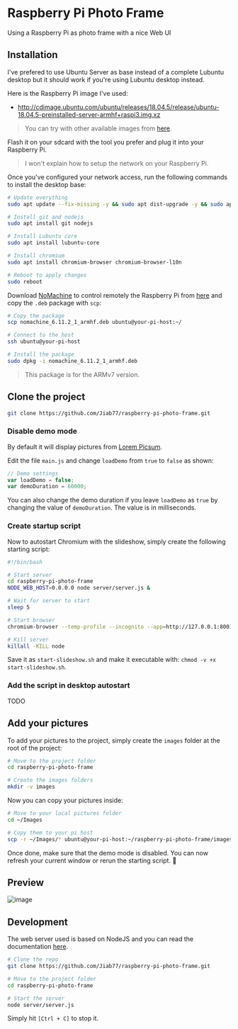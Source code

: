 # Raspberry Pi Photo Frame

Using a Raspberry Pi as photo frame with a nice Web UI

## Installation

I've prefered to use Ubuntu Server as base instead of a complete Lubuntu desktop but it should work if you're using Lubuntu desktop instead.

Here is the Raspberry Pi image I've used:

* http://cdimage.ubuntu.com/ubuntu/releases/18.04.5/release/ubuntu-18.04.5-preinstalled-server-armhf+raspi3.img.xz

> You can try with other available images from [here](http://cdimage.ubuntu.com/ubuntu/releases/).

Flash it on your sdcard with the tool you prefer and plug it into your Raspberry Pi.

> I won't explain how to setup the network on your Raspberry Pi.

Once you've configured your network access, run the following commands to install the desktop base:

```bash
# Update everything
sudo apt update --fix-missing -y && sudo apt dist-upgrade -y && sudo apt autoremove --purge -y

# Install git and nodejs
sudo apt install git nodejs

# Install Lubuntu core
sudo apt install lubuntu-core

# Install chromium
sudo apt install chromium-browser chromium-browser-l10n

# Reboot to apply changes
sudo reboot
```

Download [NoMachine](https://www.nomachine.com/) to control remotely the Raspberry Pi from [here](https://www.nomachine.com/download/linux&id=29&s=Raspberry) and copy the `.deb` package with `scp`:

```bash
# Copy the package
scp nomachine_6.11.2_1_armhf.deb ubuntu@your-pi-host:~/

# Connect to the host
ssh ubuntu@your-pi-host

# Install the package
sudo dpkg -i nomachine_6.11.2_1_armhf.deb
```

> This package is for the ARMv7 version.

## Clone the project

```bash
git clone https://github.com/Jiab77/raspberry-pi-photo-frame.git
```

### Disable demo mode

By default it will display pictures from [Lorem Picsum](https://picsum.photos/).

Edit the file `main.js` and change `loadDemo` from `true` to `false` as shown:

```js
// Demo settings
var loadDemo = false;
var demoDuration = 60000;
```

You can also change the demo duration if you leave `loadDemo` as `true` by changing the value of `demoDuration`. The value is in milliseconds.

### Create startup script

Now to autostart Chromium with the slideshow, simply create the following starting script:

```bash
#!/bin/bash

# Start server
cd raspberry-pi-photo-frame
NODE_WEB_HOST=0.0.0.0 node server/server.js &

# Wait for server to start
sleep 5

# Start browser
chromium-browser --temp-profile --incognito --app=http://127.0.0.1:8001

# Kill server
killall -KILL node
```

Save it as `start-slideshow.sh` and make it executable with: `chmod -v +x start-slideshow.sh`.

### Add the script in desktop autostart

TODO

## Add your pictures

To add your pictures to the project, simply create the `images` folder at the root of the project:

```bash
# Move to the project folder
cd raspberry-pi-photo-frame

# Create the images folders
mkdir -v images
```

Now you can copy your pictures inside:

```bash
# Move to your local pictures folder
cd ~/Images

# Copy them to your pi host
scp -r ~/Images/* ubuntu@your-pi-host:~/raspberry-pi-photo-frame/images/
```

Once done, make sure that the demo mode is disabled. You can now refresh your current window or rerun the starting script. :tada:

## Preview

![image](https://user-images.githubusercontent.com/9881407/90090657-df1cf700-dd24-11ea-9743-a841420c4545.png)

## Development

The web server used is based on NodeJS and you can read the documentation [here](./server/README.md).

```bash
# Clone the repo
git clone https://github.com/Jiab77/raspberry-pi-photo-frame.git

# Move to the project folder
cd raspberry-pi-photo-frame

# Start the server
node server/server.js
```

Simply hit `[Ctrl + C]` to stop it.
